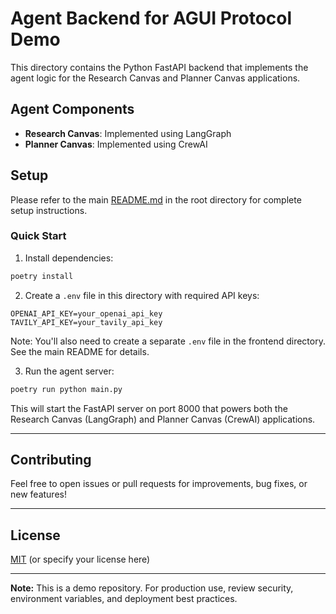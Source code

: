 # Agent Backend for AGUI Protocol Demo

This directory contains the Python FastAPI backend that implements the agent logic for the Research Canvas and Planner Canvas applications.

## Agent Components

- **Research Canvas**: Implemented using LangGraph
- **Planner Canvas**: Implemented using CrewAI

## Setup

Please refer to the main [README.md](../README.md) in the root directory for complete setup instructions.

### Quick Start

1. Install dependencies:
```bash
poetry install
```

2. Create a `.env` file in this directory with required API keys:
```
OPENAI_API_KEY=your_openai_api_key
TAVILY_API_KEY=your_tavily_api_key
```

Note: You'll also need to create a separate `.env` file in the frontend directory. See the main README for details.

3. Run the agent server:
```bash
poetry run python main.py
```

This will start the FastAPI server on port 8000 that powers both the Research Canvas (LangGraph) and Planner Canvas (CrewAI) applications.

---

## Contributing

Feel free to open issues or pull requests for improvements, bug fixes, or new features!

---

## License

[MIT](LICENSE) (or specify your license here)

---

**Note:** This is a demo repository. For production use, review security, environment variables, and deployment best practices.

